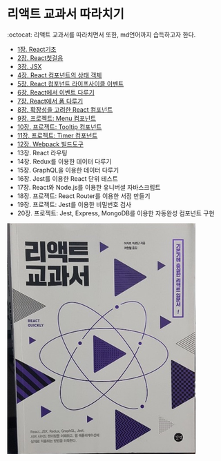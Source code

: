 # 리액트 교과서 따라치기 

:octocat: 
리액트 교과서를 따라치면서 또한, md언어까지 습득하고자 한다. 

- [1장. React기초](./chap01/summary.txt)
- [2장. React첫걸음](./chap02/summary.md)
- [3장. JSX](./chap03/summary.md)
- [4장. React 컴포넌트의 상태 객체](./chap04/summary.md)
- [5장. React 컴포넌트 라이프사이클 이벤트](./chap05/summary.md)
- [6장. React에서 이벤트 다루기](./chap06/summary.md)
- [7장. React에서 폼 다루기](./chap07/summary.md)
- [8장. 확장성을 고려한 React 컴포넌트](./chap08/summary.md)
- [9장. 프로젝트: Menu 컴포넌트](./chap09/summary.md)
- [10장. 프로젝트: Tooltip 컴포넌트](./chap10/summary.md)
- [11장. 프로젝트: Timer 컴포넌트](./chap11/summary.md)
- [12장. Webpack 빌드도구](./chap12/summary.md)
- 13장. React 라우팅
- 14장. Redux를 이용한 데이터 다루기
- 15장. GraphQL을 이용한 데이터 다루기
- 16장. Jest를 이용한 React 단위 테스트
- 17장. React와 Node.js를 이용한 유니버셜 자바스크립트
- 18장. 프로젝트: React Router를 이용한 서점 만들기
- 19장. 프로젝트: Jest를 이용한 비밀번호 검사
- 20장. 프로젝트: Jest, Express, MongoDB를 이용한 자동완성 컴포넌트 구현

![ex_screenshot](./img/title.jpg)
